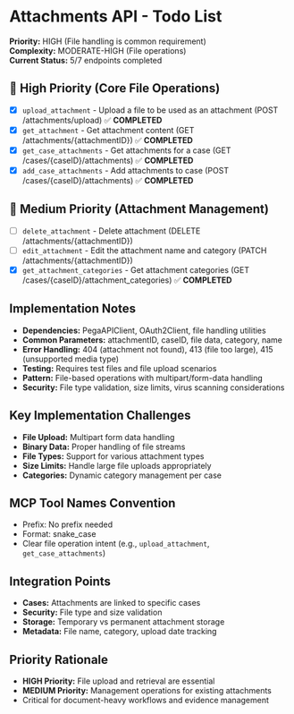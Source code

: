 # Attachments API - Todo List

**Priority:** HIGH (File handling is common requirement)  
**Complexity:** MODERATE-HIGH (File operations)  
**Current Status:** 5/7 endpoints completed

## 🔄 High Priority (Core File Operations)
- [x] `upload_attachment` - Upload a file to be used as an attachment (POST /attachments/upload) ✅ **COMPLETED**
- [x] `get_attachment` - Get attachment content (GET /attachments/{attachmentID}) ✅ **COMPLETED**
- [x] `get_case_attachments` - Get attachments for a case (GET /cases/{caseID}/attachments) ✅ **COMPLETED**
- [x] `add_case_attachments` - Add attachments to case (POST /cases/{caseID}/attachments) ✅ **COMPLETED**

## 🔄 Medium Priority (Attachment Management)
- [ ] `delete_attachment` - Delete attachment (DELETE /attachments/{attachmentID})
- [ ] `edit_attachment` - Edit the attachment name and category (PATCH /attachments/{attachmentID})
- [x] `get_attachment_categories` - Get attachment categories (GET /cases/{caseID}/attachment_categories) ✅ **COMPLETED**

## Implementation Notes
- **Dependencies:** PegaAPIClient, OAuth2Client, file handling utilities
- **Common Parameters:** attachmentID, caseID, file data, category, name
- **Error Handling:** 404 (attachment not found), 413 (file too large), 415 (unsupported media type)
- **Testing:** Requires test files and file upload scenarios
- **Pattern:** File-based operations with multipart/form-data handling
- **Security:** File type validation, size limits, virus scanning considerations

## Key Implementation Challenges
- **File Upload:** Multipart form data handling
- **Binary Data:** Proper handling of file streams
- **File Types:** Support for various attachment types
- **Size Limits:** Handle large file uploads appropriately
- **Categories:** Dynamic category management per case

## MCP Tool Names Convention
- Prefix: No prefix needed
- Format: snake_case
- Clear file operation intent (e.g., `upload_attachment`, `get_case_attachments`)

## Integration Points
- **Cases:** Attachments are linked to specific cases
- **Security:** File type and size validation
- **Storage:** Temporary vs permanent attachment storage
- **Metadata:** File name, category, upload date tracking

## Priority Rationale
- **HIGH Priority:** File upload and retrieval are essential
- **MEDIUM Priority:** Management operations for existing attachments
- Critical for document-heavy workflows and evidence management
